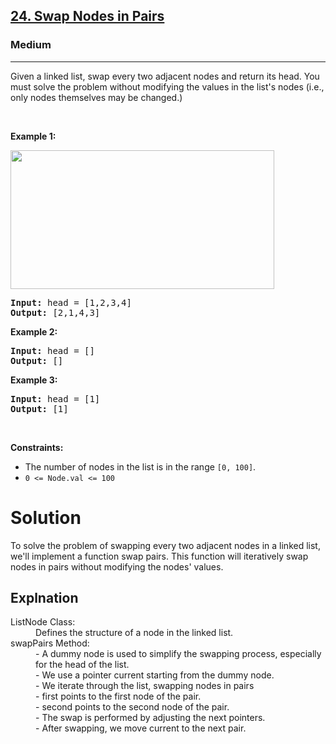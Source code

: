 <h2><a href="https://leetcode.com/problems/swap-nodes-in-pairs">24. Swap Nodes in Pairs</a></h2><h3>Medium</h3><hr>
<p>Given a&nbsp;linked list, swap every two adjacent nodes and return its head. You must solve the problem without&nbsp;modifying the values in the list&#39;s nodes (i.e., only nodes themselves may be changed.)</p>

<p>&nbsp;</p>
<p><strong class="example">Example 1:</strong></p>
<img alt="" src="https://assets.leetcode.com/uploads/2020/10/03/swap_ex1.jpg" style="width: 422px; height: 222px;" />
<pre>
<strong>Input:</strong> head = [1,2,3,4]
<strong>Output:</strong> [2,1,4,3]
</pre>

<p><strong class="example">Example 2:</strong></p>

<pre>
<strong>Input:</strong> head = []
<strong>Output:</strong> []
</pre>

<p><strong class="example">Example 3:</strong></p>

<pre>
<strong>Input:</strong> head = [1]
<strong>Output:</strong> [1]
</pre>

<p>&nbsp;</p>
<p><strong>Constraints:</strong></p>

<ul>
	<li>The number of nodes in the&nbsp;list&nbsp;is in the range <code>[0, 100]</code>.</li>
	<li><code>0 &lt;= Node.val &lt;= 100</code></li>
</ul>

<h1> Solution </h1>
<p> To solve the problem of swapping every two adjacent nodes in a linked list, we'll implement a function swap pairs. This function will iteratively swap nodes in pairs without modifying the nodes' values.</p>

<h2> Explnation </h2>

<dl>
<dt>ListNode Class: </dt>
<dd> Defines the structure of a node in the linked list. </dd>
	
<dt> swapPairs Method: </dt>
<dd>- A dummy node is used to simplify the swapping process, especially for the head of the list. </dd>
<dd>- We use a pointer current starting from the dummy node. </dd>
<dd>- We iterate through the list, swapping nodes in pairs </dd>
<dd>- first points to the first node of the pair. </dd>
<dd>- second points to the second node of the pair. </dd>
<dd>- The swap is performed by adjusting the next pointers. </dd>
<dd>- After swapping, we move current to the next pair. </dd>

	
</dl>


